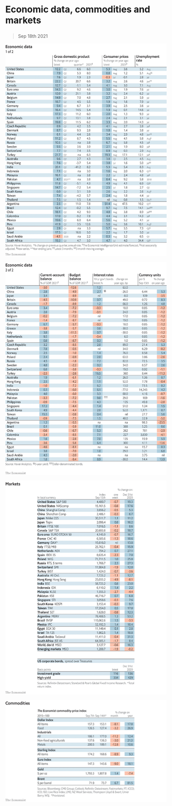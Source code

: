 ###### 

# Economic data, commodities and markets 

#####  

> Sep 18th 2021 

![image](images/20210918_int101.png) 


![image](images/20210918_int102.png) 


![image](images/20210918_int201.png) 


![image](images/20210918_int401.png) 


